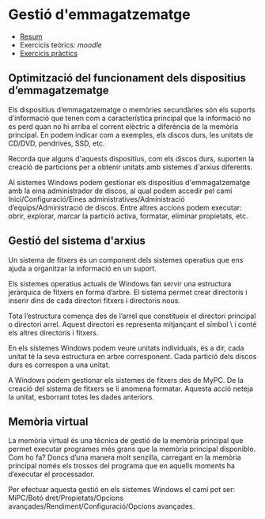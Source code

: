 Gestió d'emmagatzematge
====================================


* [Resum](https://gitpitch.com/jrodr236/som/master?p=GestioDEmmagatzematge)
* Exercicis teòrics: _moodle_
* [Exercicis pràctics](ExercicisGestioDEmmagatzematge.md)


Optimització del funcionament dels dispositius d’emmagatzematge
------------------

Els dispositius d’emmagatzematge o memòries secundàries són els suports d’informació que tenen
com a característica principal que la informació no es perd quan no hi arriba el corrent elèctric a
diferència de la memòria principal. En podem indicar com a exemples, els discos durs, les unitats de
CD/DVD, pendrives, SSD, etc.

Recorda que alguns d'aquests dispositius, com els discos durs, suporten la creació de particions per
a obtenir unitats amb sistemes d'arxius diferents.

Al sistemes Windows podem gestionar els dispositius d'emmagatzematge amb la eina administrador
de discos, al qual podem accedir pel camí Inici/Configuració/Eines administratives/Administració
d’equips/Administració de discos. Entre altres accions podem executar: obrir, explorar, marcar la
partició activa, formatar, eliminar propietats, etc.

Gestió del sistema d'arxius
----------------------
Un sistema de fitxers és un component dels sistemes operatius que ens ajuda a organitzar la
informació en un suport.

Els sistemes operatius actuals de Windows fan servir una estructura jeràrquica de fitxers en forma
d’arbre. El sistema permet crear directoris i inserir dins de cada directori fitxers i directoris nous.

Tota l’estructura comença des de l’arrel que constitueix el directori principal o directori arrel.
Aquest directori es representa mitjançant el símbol \ i conté els altres directoris i fitxers.

En els sistemes Windows podem veure unitats individuals, és a dir, cada unitat té la seva estructura
en arbre corresponent. Cada partició dels discos durs es correspon a una unitat.

A Windows podem gestionar els sistemes de fitxers des de MyPC. De la creació del sistema de
fitxers se li anomena formatar. Aquesta acció neteja la unitat, esborrant totes les dades anteriors.

Memòria virtual
---------------
La memòria virtual és una tècnica de gestió de la memòria principal que permet executar programes
més grans que la memòria principal disponible. Com ho fa? Doncs d’una manera molt senzilla,
carregant en la memòria principal només els trossos del programa que en aquells moments ha
d’executar el processador.

Per efectuar aquesta gestió en els sistemes Windows el camí pot ser: MiPC/Botó
dret/Propietats/Opcions avançades/Rendiment/Configuració/Opcions avançades.
